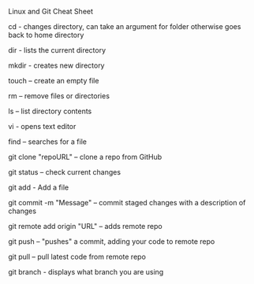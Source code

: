 
Linux and Git Cheat Sheet

cd - changes directory, can take an argument for folder otherwise goes back to home directory

dir - lists the current directory

mkdir - creates new directory

touch – create an empty file

rm – remove files or directories

ls – list directory contents

vi - opens text editor

find – searches for a file

git clone "repoURL" – clone a repo from GitHub

git status – check current changes

git add - Add a file

git commit -m "Message" – commit staged changes with a description of changes

git remote add origin "URL" – adds remote repo

git push – "pushes" a commit, adding your code to remote repo

git pull – pull latest code from remote repo

git branch - displays what branch you are using
